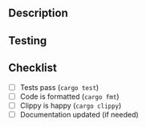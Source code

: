 ## Description
<!-- What does this PR do? -->

## Testing
<!-- How was this tested? -->

## Checklist
- [ ] Tests pass (`cargo test`)
- [ ] Code is formatted (`cargo fmt`)
- [ ] Clippy is happy (`cargo clippy`)
- [ ] Documentation updated (if needed)